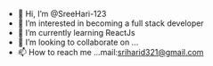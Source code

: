 - 👋 Hi, I’m @SreeHari-123
- 👀 I’m interested in becoming a full stack developer
- 🌱 I’m currently learning ReactJs
- 💞️ I’m looking to collaborate on ...
- 📫 How to reach me ...mail:sriharid321@gmail.com

<!---
SreeHari-123/SreeHari-123 is a ✨ special ✨ repository because its `README.md` (this file) appears on your GitHub profile.
You can click the Preview link to take a look at your changes.
--->
